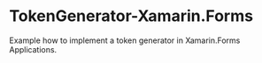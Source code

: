 # TokenGenerator-Xamarin.Forms
Example how to implement a token generator in Xamarin.Forms Applications.
